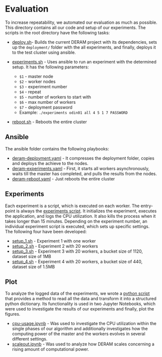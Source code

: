 # Evaluation

To increase repeatability, we automated our evaluation as much as possible. 
This directory contains all our code and setup of our experiments. The scripts in the root directory have the following tasks:

* [deploy.sh](deploy.sh)- Builds the current DERAM project with its dependencies, sets up the `deployment/` folder with the all experiments, and finally, deploys it to the test cluster using ansible.

* [experiments.sh](experiments.sh) - Uses ansible to run an experiment with the determined setup. It has the following parameters:
  * `$1` - master node
  * `$2` - worker nodes
  * `$3` - experiment number
  * `$4` - repeat
  * `$5` - number of workers to start with
  * `$6` - max number of workers
  * `$7` - deployment password
  * Example: `./experiments odin01 all 4 5 1 7 PASSWORD`

 * [reboot.sh](reboot.sh) - Reboots the entire cluster

## Ansible

The ansible folder contains the following playbooks:

* [deram-deployment.yaml](ansible/deram-deployment.yaml) - It compresses the deployment folder, copies and deploys the achieve to the nodes. 
* [deram-experiments.yaml](ansible/deram-experiments.yaml) - First, it starts all workers asynchronously, waits till the master has completed, and pulls the results from the nodes.
* [deram-reboot.yaml](ansible/deram-reboot.yaml) - Just reboots the entire cluster

## Experiments

Each experiment is a script, which is executed on each worker. The entry-point is always the [experiments script](experiments/experiment.sh).
It initializes the experiment, executes the application, and logs the CPU utilization. It also kills the process when it takes longer than 15 minutes.
Depending on the experiment number, an individual experiment script is executed, which sets up specific settings. 
The following four have been developed:

* [setup_1.sh](experiments/setup_1.sh) - Experiment 1 with one worker 
* [setup_2.sh](experiments/setup_2.sh) - Experiment 2 with 20 workers
* [setup_3.sh](experiments/setup_3.sh) - Experiment 3 with 20 workers, a bucket size of 1120, dataset size of 1MB
* [setup_4.sh](experiments/setup_4.sh) - Experiment 4 with 20 workers, a bucket size of 440, dataset size of 1.5MB

## Plot

To analyze the logged data of the experiments, we wrote a [python script](plot/extract.py) that provides a method to read all 
the data and transform it into a structured python dictionary. Its functionality is used in two Jupyter Notebooks, which were 
used to investigate the results of our experiments and finally, plot the figures.
 
* [cpu-usage.ipynb](plot/cpu-usage.ipynb) - Was used to investigate the CPU utilization within the single phases of our 
algorithm and additionally investigates how the computing power of the master and the workers evolves in several different settings. 
* [scaleout.ipynb](plot/scaleout.ipynb) - Was used to analyze how DERAM scales concerning a rising amount of computational power.  
